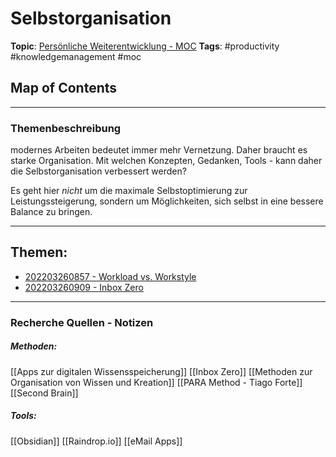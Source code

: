 # Selbstorganisation
**Topic**: [Persönliche Weiterentwicklung - MOC](Persönliche%20Weiterentwicklung%20-%20MOC.md)
**Tags**: #productivity #knowledgemanagement #moc


## Map of Contents






---

### Themenbeschreibung
modernes Arbeiten bedeutet immer mehr Vernetzung. Daher braucht es starke Organisation. Mit welchen Konzepten, Gedanken, Tools - kann daher die Selbstorganisation verbessert werden?

Es geht hier _nicht_ um die maximale Selbstoptimierung zur Leistungssteigerung, sondern um Möglichkeiten, sich selbst in eine bessere Balance zu bringen.

---


## Themen:
- [202203260857 - Workload vs. Workstyle](202203260857%20-%20Workload%20vs.%20Workstyle.md)
- [202203260909 - Inbox Zero](202203260909%20-%20Inbox%20Zero.md)

---

### Recherche Quellen - Notizen

##### Methoden:
[[Apps zur digitalen Wissensspeicherung]]
[[Inbox Zero]]
[[Methoden zur Organisation von Wissen und Kreation]]
[[PARA Method - Tiago Forte]]
[[Second Brain]]

##### Tools:
[[Obsidian]]
[[Raindrop.io]]
[[eMail Apps]]


